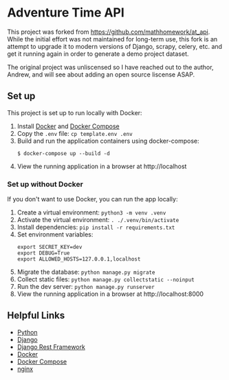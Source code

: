 # Adventure Time API

This project was forked from https://github.com/mathhomework/at_api. While the
initial effort was not maintained for long-term use, this fork is an attempt to
upgrade it to modern versions of Django, scrapy, celery, etc. and get it
running again in order to generate a demo project dataset.

The original project was unliscensed so I have reached out to the author,
Andrew, and will see about adding an open source liscense ASAP.

## Set up

This project is set up to run locally with Docker:

1. Install [Docker](https://docs.docker.com/install/)
   and [Docker Compose](https://docs.docker.com/compose/install/)
1. Copy the `.env` file: `cp template.env .env`
1. Build and run the application containers using docker-compose:
   ```
   $ docker-compose up --build -d
   ```
1. View the running application in a browser at http://localhost

### Set up without Docker

If you don't want to use Docker, you can run the app locally:

1. Create a virtual environment: `python3 -m venv .venv`
1. Activate the virtual environment: `. ./.venv/bin/activate`
1. Install dependencies: `pip install -r requirements.txt`
1. Set environment variables:
   ```
   export SECRET_KEY=dev
   export DEBUG=True
   export ALLOWED_HOSTS=127.0.0.1,localhost
   ```
1. Migrate the database: `python manage.py migrate`
1. Collect static files: `python manage.py collectstatic --noinput`
1. Run the dev server: `python manage.py runserver`
1. View the running application in a browser at http://localhost:8000

## Helpful Links

- [Python](https://www.python.org/)
- [Django](https://djangoproject.com/)
- [Django Rest Framework](https://www.django-rest-framework.org/)
- [Docker](https://docker.com/)
- [Docker Compose](https://docs.docker.com/compose/)
- [nginx](https://nginx.org/en/)
